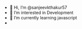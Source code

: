 - 👋 Hi, I’m @sanjeevkthakur57
- 👀 I’m interested in Development
- 🌱 I’m currently learning javascript
- 

<!---
sanjeevkthakur57/sanjeevkthakur57 is a ✨ special ✨ repository because its `README.md` (this file) appears on your GitHub profile.
You can click the Preview link to take a look at your changes.
--->
